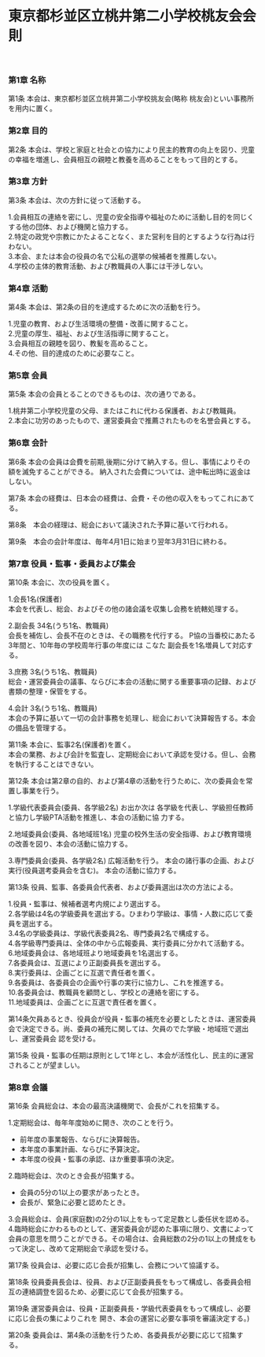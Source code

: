 # 東京都杉並区立桃井第二小学校桃友会会則

<br>

### 第1章 名称

第1条 本会は、東京都杉並区立桃井第二小学校挑友会(略称 桃友会)といい事務所を用内に置く。


### 第2章 目的

第2条 本会は、学校と家庭と社会との協力により民主的教育の向上を図り、児童の幸福を増進し、会員相互の親睦と教養を高めることをもって目的とする。


### 第3章 方針

第3条 本会は、次の方針に従って活動する。

1.会員相互の連絡を密にし、児童の安全指導や福祉のために活動し目的を同じくする他の団体、および機関と協力する。   
2.特定の政党や宗教にかたよることなく、また営利を目的とするような行為は行わない。  
3.本会、または本会の役員の名で公私の選挙の候補者を推薦しない。  
4.学校の主体的教育活動、および教職員の人事には干渉しない。  


### 第4章 活動

第4条 本会は、第2条の目的を達成するために次の活動を行う。

1.児童の教育、および生活環境の整備・改善に関すること。  
2.児童の厚生、福祉、および生活指導に関すること。  
3.会員相互の親睦を図り、教髪を高めること。  
4.その他、目的達成のために必要なこと。  

### 第5章 会員

第5条 本会の会員とることのできるものは、次の通りである。 

1.桃井第二小学校児童の父母、またはこれに代わる保護者、および教職員。  
2.本会に功労のあったもので、運営委員会で推薦されたものを名誉会員とする。  


### 第6章 会計

第6条 本会の会員は会費を前期,後期に分けて納入する。但し、事情によりその額を滅免することができる。 納入された会費については、途中転出時に返金はしない。

第7条 本会の経費は、日本会の経費は、会費・その他の収入をもってこれにあてる。

第8条　本会の経理は、総会において議決された予算に基いて行われる。

第9条　本会の会計年度は、毎年4月1日に始まり翌年3月31日に終わる。


### 第7章 役員・監事・委員および集会


第10条 本会に、次の役員を置く。 

1.会長1名(保護者)  
本会を代表し、総会、およびその他の諸会議を収集し会務を統轄処理する。

2.副会長 34名(うち1名、教職員)  
会長を補佐し、会長不在のときは、その職務を代行する。
P協の当番校にあたる3年間と、10年毎の学校周年行事の年度には こなた 副会長を1名増員して対応する。

3.庶務 3名(うち1名、教職員)  
総会・運営委員会の議事、ならびに本会の活動に関する重要事項の記録、および書類の整理・保管をする。 

4.会計 3名(うち1名、教職員)  
本会の予算に基いて一切の会計事務を処理し、総会において決算報告する。本会の備品を管理する。


第11条 本会に、監事2名(保護者)を置く。  
本会の業務、および会計を監査し、定期総会において承認を受ける。但し、会務 を執行することはできない。 

第12条 本会は第2章の自的、および第4章の活動を行うために、次の委員会を常置し事業を行う。

1.学級代表委員会(委員、各学級2名) お出か次は 各学級を代表し、学級担任教師と協力し学級PTA活動を推進し、本会の活動に協
力する。 

2.地域委員会(委員、各地域班1名)
児童の校外生活の安全指導、および教育環境の改善を図り、本会の活動に協力する。

3.専門委員会(委員、各学級2名) 
広報活動を行う。 
本会の諸行事の企画、および実行(役員選考委員会を含む)。
本会の活動に協力する。


第13条 役員、監事、各委員会代表者、および委員選出は次の方法による。  

1.役員・監事は、候補者選考内規により選出する。  
2.各学級は4名の学級委員を選出する。ひまわり学級は、事情・人数に応じて委員を選出する。  
3.4名の学級委員は、学級代表委員2名、専門委員2名で構成する。  
4.各学級専門委員は、全体の中から広報委員、実行委員に分かれて活動する。   
6.地域委員会は、各地域班より地域委員を1名選出する。  
7.各委員会は、互選により正副委員長を選出する。  
8.実行委員は、企画ごとに互選で責任者を置く。  
9.各委員は、各委員会の企画や行事の実行に協力し、これを推進する。   
10.各委員会は、教職員を顧問とし、学校との連絡を密にする。  
11.地域委員は、企画ごとに互選で責任者を置く。  


第14条欠員あるとき、役員会が役員・監事の補充を必要としたときは、運営委員会で決定できる。尚、委員の補充に関しては、欠員のでた学級・地域班で選出し、運営委員会 認を受ける。


第15条 役員・監事の任期は原則として1年とし、本会が活性化し、民主的に運営されることが望ましい。



### 第8章 会議


第16条 会員総会は、本会の最高決議機関で、会長がこれを招集する。

1.定期総会は、毎年年度始めに開き、次のことを行う。　　
- 前年度の事業報告、ならびに決算報告。 
- 本年度の事業計画、ならびに予算決定。
- 本年度の役員・監事の承認、ほか重要事項の決定。

2.臨時総会は、次のとき会長が招集する。
- 会員の5分の1以上の要求があったとき。
- 会長が、緊急に必要と認めたとき。

3.会員総会は、会員(家庭数)の2分の1以上をもって定足数とし委任状を認める。 
4.臨時総会にかわるものとして、運営委員会が認めた事項に限り、文書によって会員の意思を問うことができる。その場合は、会員総数の2分の1以上の賛成をもって決定し、改めて定期総会で承認を受ける。


第17条 役員会は、必要に応じ会長が招集し、会務について協議する。


第18条 役員委員長会は、役員、および正副委員長をもって構成し、各委員会相互の連絡調登を図るため、必要に応じて会長が招集する。


第19条 運営委員会は、役員・正副委員長・学級代表委員をもって構成し、必要に応じ会長の集によりこれを 開き、本会の運営に必要な事項を審議決定する。)


第20条 委員会は、第4条の活動を行うため、各委員長が必要に応じて招集する。


